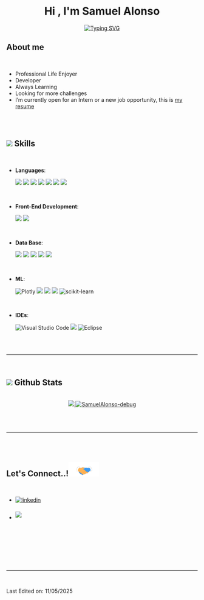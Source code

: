 <h1 align="center"><b>Hi , I'm Samuel Alonso </b></h1>
<p align="center">
<a href="https://git.io/typing-svg"><img src="https://readme-typing-svg.demolab.com?font=Fira+Code&weight=005&size=25&duration=3500&pause=1000&color=D66BF7&center=true&vCenter=true&repeat=false&width=435&lines=Software+Enginner" alt="Typing SVG" /></a>
	
## **About me**
<br>

- Professional Life Enjoyer
- Developer 
- Always Learning
- Looking for more challenges
- I’m currently open for an Intern or a new job opportunity, this is [my resume](Samuel_Alonso_CV_English.pdf)

<br><br>
## <img src="https://media2.giphy.com/media/QssGEmpkyEOhBCb7e1/giphy.gif?cid=ecf05e47a0n3gi1bfqntqmob8g9aid1oyj2wr3ds3mg700bl&rid=giphy.gif" width ="25"><b> Skills</b>
<br>

<p align="center">

- **Languages**:
    
    <img src="https://img.shields.io/badge/c++%20-%2300599C.svg?&style=for-the-badge&logo=c%2B%2B&ogoColor=white"/>
  	<img src="https://img.shields.io/badge/r-%23276DC3.svg?&style=for-the-badge&logo=r&logoColor=white"/>
    <img src="https://img.shields.io/badge/python%20-%2314354C.svg?&style=for-the-badge&logo=python&logoColor=white"/>
    <img src="https://img.shields.io/badge/c%23%20-%23239120.svg?&style=for-the-badge&logo=c-sharp&logoColor=white"/>
    <img src="https://img.shields.io/badge/javascript%20-%23323330.svg?&style=for-the-badge&logo=javascript&logoColor=%23F7DF1E"/>
    <img src="https://img.shields.io/badge/php-%23777BB4.svg?&style=for-the-badge&logo=php&logoColor=white"/>
    <img src="https://img.shields.io/badge/kotlin-%230095D5.svg?&style=for-the-badge&logo=kotlin&logoColor=white"/>
    
<br>   
    
- **Front-End Development**:

   <img src="https://img.shields.io/badge/html5%20-%23E34F26.svg?&style=for-the-badge&logo=html5&logoColor=white"/>
   <img src="https://img.shields.io/badge/css3%20-%231572B6.svg?&style=for-the-badge&logo=css3&logoColor=white"/>
   
<br>

- **Data Base**:

   <img src="https://img.shields.io/badge/mysql-%2300f.svg?&style=for-the-badge&logo=mysql&logoColor=white"/>
   <img src ="https://img.shields.io/badge/oracle%20-%23F00000.svg?&style=for-the-badge&logo=oracle&logoColor=white" />
   <img src ="https://img.shields.io/badge/sqlite-%2307405e.svg?&style=for-the-badge&logo=sqlite&logoColor=white"/>
   <img src="https://img.shields.io/badge/azure%20-%230072C6.svg?&style=for-the-badge&logo=azure-devops&logoColor=white"/>
   <img src="https://img.shields.io/badge/firebase%20-%23039BE5.svg?&style=for-the-badge&logo=firebase"/>

<br>

- **ML**:
  
   ![Plotly](https://img.shields.io/badge/Plotly-%233F4F75.svg?style=for-the-badge&logo=plotly&logoColor=white)
   <img src="https://img.shields.io/badge/TensorFlow%20-%23FF6F00.svg?&style=for-the-badge&logo=TensorFlow&logoColor=white" />
   <img src="https://img.shields.io/badge/pandas%20-%23150458.svg?&style=for-the-badge&logo=pandas&logoColor=white" />
   <img src="https://img.shields.io/badge/numpy%20-%23013243.svg?&style=for-the-badge&logo=numpy&logoColor=white" />
   ![scikit-learn](https://img.shields.io/badge/scikit--learn-%23F7931E.svg?style=for-the-badge&logo=scikit-learn&logoColor=white)&nbsp;

<br>

- **IDEs**:

   ![Visual Studio Code](https://img.shields.io/badge/Visual%20Studio%20Code-0078d7.svg?style=for-the-badge&logo=visual-studio-code&logoColor=white)
   <img src="https://img.shields.io/badge/Jupyter%20-%23F37626.svg?&style=for-the-badge&logo=Jupyter&logoColor=white" />
   ![Eclipse](https://img.shields.io/badge/Eclipse-FE7A16.svg?style=for-the-badge&logo=Eclipse&logoColor=white)&nbsp;



</p>

<br>
<br>

-----

<br>


## <img src="https://media.giphy.com/media/iY8CRBdQXODJSCERIr/giphy.gif" width="35"><b> Github Stats </b>
<br>

<div align="center">

<a href="https://github.com/SamuelAlonso-debug/">
  <img src="https://github-readme-stats.vercel.app/api?username=SamuelAlonso-debug&include_all_commits=true&count_private=true&show_icons=true&line_height=20&title_color=7A7ADB&icon_color=2234AE&text_color=D3D3D3&bg_color=0,000000,130F40" width="450"/>
  <img src="https://github-readme-stats.vercel.app/api/top-langs?username=SamuelAlonso-debug&show_icons=true&locale=en&layout=compact&line_height=20&title_color=7A7ADB&icon_color=2234AE&text_color=D3D3D3&bg_color=0,000000,130F40" width="375"  alt="SamuelAlonso-debug"/>

</a>
</div>

<br>
<br>
<br>

-----

<br>
<br>

## <b> Let's Connect..!</b><img src="https://github.com/0xAbdulKhalid/0xAbdulKhalid/raw/main/assets/mdImages/handshake.gif" width ="80">
<br>
<div align='left'>

<ul>

<li>
<a href="https://www.linkedin.com/in/samuel-alonso-971094365/" target="_blank">
<img src="https://img.shields.io/badge/linkedin:  Samuel Alonso-%2300acee.svg?color=405DE6&style=for-the-badge&logo=linkedin&logoColor=white" alt=linkedin style="margin-bottom: 5px;"/>
</a>
</li>

<br>

<li>
<a href="mailto:samuelalonsodv@gmail.com" target="_blank">
<img src="https://img.shields.io/badge/gmail:  samuelalonsodv-%23EA4335.svg?style=for-the-badge&logo=gmail&logoColor=white" t=mail style="margin-bottom: 5px;" />
</a>
</li>
	
</ul>
</div>

<br>
<br>
<br>
<br>

<div align='center'>

</div>

<br>
<br>

---

<br>


Last Edited on: 11/05/2025
